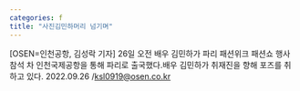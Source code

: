 ```yaml
---
categories: f
title: "사진김민하머리 넘기며"
---
```

[OSEN=인천공항, 김성락 기자] 26일 오전 배우 김민하가 파리 패션위크 패션쇼 행사 참석 차 인천국제공항을 통해 파리로 출국했다.배우 김민하가 취재진을 향해 포즈를 취하고 있다. 2022.09.26 /ksl0919@osen.co.kr